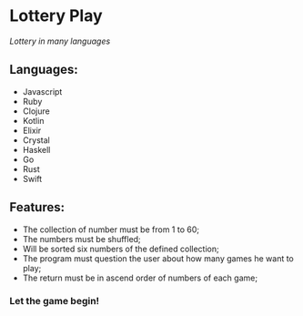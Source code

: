 # Lottery Play

_Lottery in many languages_

## Languages:
 - Javascript
 - Ruby
 - Clojure
 - Kotlin
 - Elixir
 - Crystal
 - Haskell
 - Go
 - Rust
 - Swift

## Features:
 - The collection of number must be from 1 to 60;
 - The numbers must be shuffled;
 - Will be sorted six numbers of the defined collection;
 - The program must question the user about how many games he want to play;
 - The return must be in ascend order of numbers of each game;


### Let the game begin!